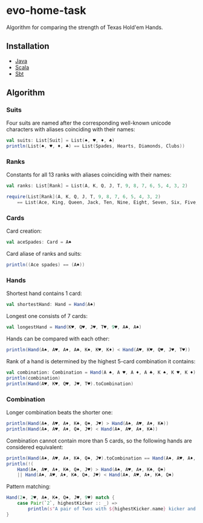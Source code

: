 # evo-home-task
Algorithm for comparing the strength of Texas Hold'em Hands.
## Installation
* [Java](https://java.com/en/download/)
* [Scala](https://downloads.lightbend.com/scala/2.13.3/scala-2.13.3.msi)
* [Sbt](https://piccolo.link/sbt-1.3.13.msi)
## Algorithm
### Suits
Four suits are named after the corresponding well-known unicode characters with aliases coinciding with their names:
```scala
val suits: List[Suit] = List(♠, ♥, ♦, ♣)
println(List(♠, ♥, ♦, ♣) == List(Spades, Hearts, Diamonds, Clubs))
```
### Ranks
Constants for all 13 ranks with aliases coinciding with their names:
```scala
val ranks: List[Rank] = List(A, K, Q, J, T, 9, 8, 7, 6, 5, 4, 3, 2)

require(List[Rank](A, K, Q, J, T, 9, 8, 7, 6, 5, 4, 3, 2)
	== List(Ace, King, Queen, Jack, Ten, Nine, Eight, Seven, Six, Five, Four, Three, Two))
```
### Cards
Card creation:
```scala
val aceSpades: Card = A♠
```
Card aliase of ranks and suits:
```scala
println((Ace spades) == (A♠))
```
### Hands
Shortest hand contains 1 card:
```scala
val shortestHand: Hand = Hand(A♠)
```
Longest one consists of 7 cards:
```scala
val longestHand = Hand(K♥, Q♥, J♥, T♥, 9♥, A♣, A♠)
```
Hands can be compared with each other:
```scala
println(Hand(A♠, A♥, A♦, A♣, K♠, K♥, K♦) < Hand(A♥, K♥, Q♥, J♥, T♥))
```
Rank of a hand is determined by the highest 5-card combination it contains:
```scala
val combination: Combination = Hand(A ♠, A ♥, A ♦, A ♣, K ♠, K ♥, K ♦).toCombination
println(combination)
println(Hand(A♥, K♥, Q♥, J♥, T♥).toCombination)
```
### Combination
Longer combination beats the shorter one:
```scala
println(Hand(A♠, A♥, A♦, K♣, Q♠, J♥) > Hand(A♠, A♥, A♦, K♣))
println(Hand(A♠, A♥, A♦, Q♠, J♥) < Hand(A♠, A♥, A♦, K♣))
```
Combination cannot contain more than 5 cards, so the following hands are considered equivalent:
```scala
println(Hand(A♠, A♥, A♦, K♣, Q♠, J♥).toCombination == Hand(A♠, A♥, A♦, K♣, Q♠).toCombination)
println(!(
	Hand(A♠, A♥, A♦, K♣, Q♠, J♥) > Hand(A♠, A♥, A♦, K♣, Q♠)
	|| Hand(A♠, A♥, A♦, K♣, Q♠, J♥) < Hand(A♠, A♥, A♦, K♣, Q♠)
```
Pattern matching:
```scala
Hand(2♠, 2♥, A♠, K♠, Q♠, J♥, 9♥) match {
	case Pair(`2`, highestKicker :: _) =>
		println(s"A pair of Twos with ${highestKicker.name} kicker and so on")
}
```
